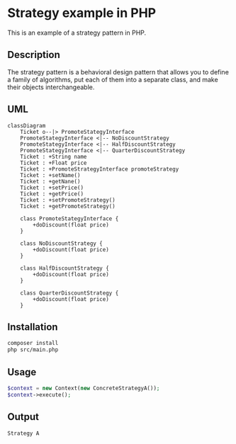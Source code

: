 # Strategy example in PHP
This is an example of a strategy pattern in PHP.

## Description
The strategy pattern is a behavioral design pattern that allows you to define a family of algorithms, put each of them into a separate class, and make their objects interchangeable.

## UML
```mermaid
classDiagram
    Ticket o--|> PromoteStategyInterface
    PromoteStategyInterface <|-- NoDiscountStrategy
    PromoteStategyInterface <|-- HalfDiscountStrategy
    PromoteStategyInterface <|-- QuarterDiscountStrategy
    Ticket : +String name
    Ticket : +Float price
    Ticket : +PromoteStrategyInterface promoteStrategy
    Ticket : +setName()
    Ticket : +getNane()
    Ticket : +setPrice()
    Ticket : +getPrice()
    Ticket : +setPromoteStrategy()
    Ticket : +getPromoteStrategy()

    class PromoteStategyInterface {
        +doDiscount(float price)
    }

    class NoDiscountStrategy {
        +doDiscount(float price)
    }

    class HalfDiscountStrategy {
        +doDiscount(float price)
    }

    class QuarterDiscountStrategy {
        +doDiscount(float price)
    }

```
## Installation
```bash
composer install
php src/main.php
```

## Usage
```php
$context = new Context(new ConcreteStrategyA());
$context->execute();
```

## Output
```bash
Strategy A
```

